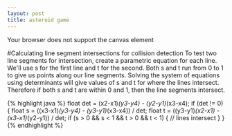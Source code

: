 ```yaml
---
layout: post
title: asteroid game
---
```


<canvas id="pjs">Your browser does not support the canvas element</canvas>

#Calculating line segment intersections for collision detection
To test two line segments for intersection, create a parametric equation for each line. We'll use s for the first line and t for the second. Both s and t run from 0 to 1 to give us points along our line segments. Solving the system of equations using determinants will give values of s and t for where the lines intersect. Therefore if both s and t are within 0 and 1, then the line segments intersect.

{% highlight java %}
float det = (x2-x1)*(y3-y4) - (y2-y1)*(x3-x4);
if (det != 0) {
    float s = ((x3-x1)*(y3-y4) - (y3-y1)*(x3-x4)) / det;
    float t = ((y3-y1)*(x2-x1) - (x3-x1)*(y2-y1)) / det;
    if (s > 0 && s < 1 && t > 0 && t < 1) {
        // lines intersect
    }
}
{% endhighlight %}

<script src="https://cdnjs.cloudflare.com/ajax/libs/processing.js/1.4.8/processing.min.js"></script>
<script type="text/processing" data-processing-target="pjs">
boolean keyLeft;
boolean keyRight;
boolean keyFire;
boolean keyThrust;

Ship ship;
ArrayList<Asteroid> asteroids;

void setup() {
  size(640, 480);
  stroke(255);
  noFill();
  ship = new Ship(width/2, height/2);
  asteroids = new ArrayList<Asteroid>();
  
  for (int i = 0; i < 10; i++) {
    asteroids.add(new Asteroid());
  }
}

void draw() {
  background(0);
  if (keyLeft) {
    text("left", 10,10);
    ship.rotateLeft();
  }
  if (keyRight) {
    text("right", 30,10);
    ship.rotateRight();
  }
  if (keyThrust) {
    text("thrust", 55,10);
    ship.velocity.x += .01 * cos(ship.heading);
    ship.velocity.y += .01 * sin(ship.heading);    
  }
  if (keyFire) {
    text("fire", 90,10);
  }
    
  ship.draw();
  for (Asteroid asteroid : asteroids) {
    asteroid.draw();
  }
  
  ArrayList<Asteroid> hitones = new ArrayList<Asteroid>();
  for (Asteroid asteroid : asteroids) {
    if (asteroid.hit) {
      hitones.add(asteroid);
    }
  }
  for (Asteroid asteroid : hitones) {    
    asteroids.remove(asteroid);
    if (asteroid.size > 1) {
      Asteroid a1 = new Asteroid(asteroid.location.x, 
                                 asteroid.location.y, 
                                 asteroid.size - 1);
      Asteroid a2 = new Asteroid(asteroid.location.x, 
                                 asteroid.location.y, 
                                 asteroid.size - 1);
      asteroids.add(a1);
      asteroids.add(a2);
    }
  }
    
  text("a and d to turn the ship, s for thrust, and space bar to fire", 10, 25);
}

void keyPressed() {
  switch(key) {
  case 'a': 
    keyLeft = true;
    break;
  case 'd': 
    keyRight = true;
    break;
  case ' ': 
    if (!keyFire) {
      ship.fire();
      keyFire = true;
    }
    break;
  case 's': 
    keyThrust = true;
    break;
  default:
    break;
  }
}

void keyReleased() {
  switch(key) {
  case 'a': 
    keyLeft = false;
    break;
  case 'd': 
    keyRight = false;
    break;
  case ' ': 
    keyFire = false;
    break;
  case 's': 
    keyThrust = false;
    break;
  default:
    break;
  }
}


class Asteroid {
  PVector location;
  PVector velocity;
  float angle;
  float angularVelocity;
  int size;
  boolean hit;
  
  private float r[] = new float[15];
  private float t[] = new float[15]; 
  
  Asteroid() {
    this(random(0, width-1), random(0, height-1), 3);
  }
  
  Asteroid(float x, float y, int size) {
    location = new PVector();
    velocity = new PVector();
   
    location.x = x;
    location.y = y;
    this.size = size;
    velocity.x = random(-2, 2);
    velocity.y = random(-2, 2);
    angularVelocity = random(-.05, .05);    
    initShape();
  }
  
  void initShape() {
    for (int i = 0; i < r.length; i++) {
      r[i] = 10 * random(size, size + 1);
      t[i] = random(2 * PI);      
    }
    //sort the list
    for (int i = 0; i < t.length; i++) {
      for (int j = i + 1; j < t.length; j++) {
        if (t[i] > t[j]) {
          float temp = t[j];
          t[j] = t[i];
          t[i] = temp;
        }
      }
    }
  }
  
  void draw() {
    physics();
    pushMatrix();
    translate(location.x, location.y);
    beginShape();
    rotate(angle);    
    for (int i = 0; i < r.length; i++) {      
      vertex(r[i] * cos(t[i]),
             r[i] * sin(t[i]));
    }    
    endShape(CLOSE); 
    popMatrix();
  }
  
  void physics() {    
    location.x += velocity.x;
    location.y += velocity.y;
    angle += angularVelocity;
        
    if (location.y < 0) {
      location.y += height;
    }
    if (location.y > height) {
      location.y -= height;
    }
    if (location.x < 0) {
      location.x += width;
    }
    if (location.x > width) {
      location.x -= width;
    }
    //check for hit from ship
    if (ship.firecount > 0) {
      for (int i = 0; i < r.length; i++) {
        int n = (i + 1) % r.length;
        float x1 = location.x + r[i] * cos(angle + t[i]);
        float y1 = location.y + r[i] * sin(angle + t[i]);
        float x2 = location.x + r[n] * cos(angle + t[n]);
        float y2 = location.y + r[n] * sin(angle + t[n]);
        float x3 = ship.location.x;
        float y3 = ship.location.y;
        float x4 = x3 + 200 * cos(ship.heading);  
        float y4 = y3 + 200 * sin(ship.heading);
        float det = (x2-x1)*(y3-y4) - (y2-y1)*(x3-x4);
        if (det != 0) {
          float s = ((x3-x1)*(y3-y4) - (y3-y1)*(x3-x4)) / det;
          float t = ((y3-y1)*(x2-x1) - (x3-x1)*(y2-y1)) / det;
          if (!hit && s > 0 && s < 1 && t > 0 && t < 1) {
            hit = true;
            ship.firecount = 0;
            break;            
          }
        }
      }
    }
  }
}

class Ship {
  PVector location;
  PVector velocity;
  float heading;
  
  int firecount;
  
  Ship(float x, float y) {
    location = new PVector(x, y); 
    velocity = new PVector();
    heading = -PI/2.0;
  }
  
  void rotateRight() {
    ship.heading += .1;
  }
  
  void rotateLeft() {
    ship.heading -= .1;
  }
  
  void fire() {
    if (firecount == 0) {
      firecount = 20;
    }
  }
  
  void physics() {    
    location.x += velocity.x;
    location.y += velocity.y;
    velocity.x *= .999;
    velocity.y *= .999;
    if (!keyThrust && velocity.mag() < .1) {
      velocity.x = 0;
      velocity.y = 0;
    }
    if (location.y < 0) {
      location.y += height;
    }
    if (location.y > height) {
      location.y -= height;
    }
    if (location.x < 0) {
      location.x += width;
    }
    if (location.x > width) {
      location.x -= width;
    }
  }
  
  void draw() {
    physics();
    pushMatrix();
    translate(location.x, location.y);
    rotate(heading + PI/2);
    line(-5, 6, 0, -6);
    line(0, -6, 5, 6);
    line(4, 4, -4, 4);
    
    if (keyThrust) {
      line(-1, 4, -2, 7);
      line(1, 4, 2, 7);
    }

    if (firecount > 0) {
      for (int i=0; i < 10; i++) {
        point(0, -20 * i + firecount - 20);        
      }      
      --firecount;
    }    
    popMatrix();
  }
}
</script>
<script>
window.onload = function() {
  document.getElementById("pjs").focus();    
}
</script>